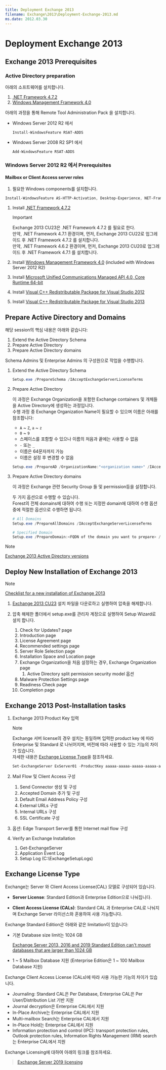 ```yaml
---
title: Deployment Exchange 2013
filename: Exchange\2013\Deployment-Exchange-2013.md
ms.date: 2012.03.30
---
```


# Deployment Exchange 2013

## Exchange 2013 Prerequisites

### Active Directory preparation

아래의 소프트웨어를 설치합니다.

1. [.NET Framework 4.7.2](https://download.microsoft.com/download/6/E/4/6E48E8AB-DC00-419E-9704-06DD46E5F81D/NDP472-KB4054530-x86-x64-AllOS-ENU.exe)
1. [Windows Management Framework 4.0](https://www.microsoft.com/download/details.aspx?id=40855)

아래의 과정을 통해 Remote Tool Administration Pack 을 설치합니다.

- Windows Server 2012 R2 에서

    ```powershell-interactive
    Install-WindowsFeature RSAT-ADDS
    ```

- Windows Server 2008 R2 SP1 에서

    ```powershell-interactive
    Add-WindowsFeature RSAT-ADDS
    ```

### Windows Server 2012 R2 에서 Prerequisites

#### Mailbox or Client Access server roles

1. 필요한 Windows components를 설치합니다.

```powershell
Install-WindowsFeature AS-HTTP-Activation, Desktop-Experience, NET-Framework-45-Features, RPC-over-HTTP-proxy, RSAT-Clustering, RSAT-Clustering-CmdInterface, RSAT-Clustering-Mgmt, RSAT-Clustering-PowerShell, Web-Mgmt-Console, WAS-Process-Model, Web-Asp-Net45, Web-Basic-Auth, Web-Client-Auth, Web-Digest-Auth, Web-Dir-Browsing, Web-Dyn-Compression, Web-Http-Errors, Web-Http-Logging, Web-Http-Redirect, Web-Http-Tracing, Web-ISAPI-Ext, Web-ISAPI-Filter, Web-Lgcy-Mgmt-Console, Web-Metabase, Web-Mgmt-Console, Web-Mgmt-Service, Web-Net-Ext45, Web-Request-Monitor, Web-Server, Web-Stat-Compression, Web-Static-Content, Web-Windows-Auth, Web-WMI, Windows-Identity-Foundation, RSAT-ADDS
```

1. Install [.NET Framework 4.7.2](https://download.microsoft.com/download/6/E/4/6E48E8AB-DC00-419E-9704-06DD46E5F81D/NDP472-KB4054530-x86-x64-AllOS-ENU.exe)

    > [!IMPORTANT]
    > Exchange 2013 CU23은 .NET Framework 4.7.2 를 필요로 한다.  
    > 만약, .NET Framework 4.7.1 환경이며, 먼저, Exchange 2013 CU22로 업그레이드 후 .NET Framework 4.7.2 를 설치합니다.  
    > 만약, .NET Framework 4.6.2 환경이며, 먼저, Exchange 2013 CU20로 업그레이드 후 .NET Framework 4.7.1 를 설치합니다.

1. Install [Windows Management Framework 4.0](https://www.microsoft.com/download/details.aspx?id=40855) (included with Windows Server 2012 R2)

1. Install [Microsoft Unified Communications Managed API 4.0, Core Runtime 64-bit](https://www.microsoft.com/download/details.aspx?id=34992)

1. Install [Visual C++ Redistributable Package for Visual Studio 2012](https://www.microsoft.com/download/details.aspx?id=30679)

1. Install [Visual C++ Redistributable Package for Visual Studio 2013](https://www.microsoft.com/download/details.aspx?id=40784)


## Prepare Active Directory and Domains

해당 session의 핵심 내용은 아래와 같습니다:

1. Extend the Active Directory Schema
1. Prepare Active Directory
1. Prepare Active Directory domains

Schema Admins 및 Enterprise Admins 의 구성원으로 작업을 수행합니다.

1. Extend the Active Directory Schema

    ```powershell
    Setup.exe /PrepareSchema /IAcceptExchangeServerLicenseTerms
    ```

1. Prepare Active Directory

    이 과정은 Exchange Organization을 포함한 Exchange containers 및 개체들을 Active Directory에 생성하는 과정입니다.  
    수행 과정 중 Exchange Organization Name이 필요할 수 있으며 이름은 아래를 참조합니다:
    
    - `A` ~ `Z`, `a` ~ `z`
    - `0` ~ `9`
    - 스페이스를 포함할 수 있으나 이름의 처음과 끝에는 사용할 수 없음
    - `-` 또는 `_`
    - 이름은 64문자까지 가능
    - 이름은 설정 후 변경할 수 없음
    
    ```powershell
    Setup.exe /PrepareAD /OrganizationName:"<organization name>" /IAcceptExchangeServerLicenseTerms
    ```
1. Prepare Active Directory domains

    이 과정은 Exchange  관련 Security Group 들 및 permission등을 설정합니다.  

    두 가지 옵션으로 수행할 수 있습니다.  
    Forest의 전체 domains에 대하여 수행 또는 지정한 domain에 대하여 수행 옵션 중에 적절한 옵션으로 수행하면 됩니다.

    ```powershell
    # All Domains
    Setup.exe /PrepareAllDomains /IAcceptExchangeServerLicenseTerms
    
    # Specified Domain
    Setup.exe /PrepareDomain:<FQDN of the domain you want to prepare> /IAcceptExchangeServerLicenseTerms
    ```

> [!NOTE]
> [Exchange 2013 Active Directory versions](https://docs.microsoft.com/en-us/exchange/prepare-active-directory-and-domains-exchange-2013-help#exchange-2013-active-directory-versions)


## Deploy New Installation of Exchange 2013

> [!NOTE]
> [Checklist for a new installation of Exchange 2013](https://docs.microsoft.com/en-us/exchange/checklist-perform-a-new-installation-of-exchange-2013-exchange-2013-help)

1. [Exchange 2013 CU23](https://www.microsoft.com/en-us/download/details.aspx?id=58392) 설치 파일을 다운로하고 실행하여 압축을 해제합니다.

1. 압축 해체한 폴더에서 setup.exe를 관리자 계정으로 실행하여 Setup Wizard로 설치 합니다.
    1. Check for Updates? page
    1. Introduction page
    1. License Agreement page
    1. Recommended settings page
    1. Server Role Selection page
    1. Installation Space and Location page
    1. Exchange Organization을 처음 설정하는 경우, Exchange Organization page
        1. Active Directory split permission security model 옵션
    1. Malware Protection Settings page
    1. Readiness Check page
    1. Completion page


## Exchange 2013 Post-Installation tasks

 1. Exchange 2013 Product Key 입력
 
    > [!NOTE]
    > Exchange 서버 license의 경우 설치는 동일하며 입력한 product key 에 따라 Enterprise 및 Standard 로 나뉘어지며, 버전에 따라 사용할 수 있는 기능의 차이가 있습니다.  
    > 자세한 내용은 [Exchange License Type](#Exchange-License-Type)을 참조하세요.

    ```powershell
    Set-ExchangeServer ExServer01 -ProductKey aaaaa-aaaaa-aaaaa-aaaaa-aaaaa
    ```

1. Mail Flow 및 Client Access 구성
    1. Send Connector 생성 및 구성
    1. Accepted Domain 추가 및 구성
    1. Default Email Address Policy 구성
    1. External URLs 구성
    1. Internal URLs 구성
    1. SSL Certificate 구성

1. 옵션: Edge Transport Server를 통한 Internet mail flow 구성

1. Verify an Exchange Installation
    1. Get-ExchangeServer
    1. Application Event Log
    1. Setup Log (C:\ExchangeSetupLogs)


## Exchange License Type

Exchange는 Server 와 Client Access License(CAL) 모델로 구성되어 있습니다.

- **Server License**: Standard Edition과 Enterprise Edition으로 나눠집니다.

- **Client Access License (CALs)**: Standard CAL 과 Enterprise CAL로 나눠지며 Exchange Server 라이선스와 혼용하여 사용 가능합니다.


Exchange Standard Edition은 아래와 같은 limitation이 있습니다:

- 기본 Database size limit는 1024 GB

    [Exchange Server 2013, 2016 and 2019 Standard Edition can't mount databases that are larger than 1024 GB](https://docs.microsoft.com/en-us/exchange/troubleshoot/administration/exchange-cannot-mount-database-larger-than-1024-gb)

- 1 ~ 5 Mailbox Database 지원 (Enterprise Edition은 1 ~ 100 Mailbox Database 지원)

Exchange Client Access License (CALs)에 따라 사용 가능한 기능의 차이가 있습니다.

- Journaling: Standard CAL은 Per Database, Enterprise CAL은 Per User/Distribution List 기반 지원
- Journal decryption은 Enterprise CAL에서 지원
- In-Place Archive는 Enterprise CAL에서 지원
- Multi-mailbox Search는 Enterprise CAL에서 지원
- In-Place Hold는 Enterprise CAL에서 지원
- Information protection and control (IPC): transport protection rules, Outlook protection rules, Information Rights Management (IRM) search 는 Enterprise CAL에서 지원

Exchange Licensing에 대하여 아래의 링크를 참조하세요.

> [Exchange Server 2019 licensing](https://www.microsoft.com/en-in/microsoft-365/exchange/microsoft-exchange-server-licensing-licensing-overview)